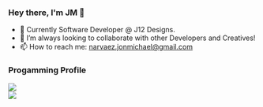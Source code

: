 ### Hey there, I'm JM 👋

- 🔭 Currently Software Developer @ J12 Designs.
- 🤔 I’m always looking to collaborate with other Developers and Creatives!
- 📫 How to reach me: narvaez.jonmichael@gmail.com

### Progamming Profile

<div> <a href="https://github.com/jmcancode/github-readme-stats">
  <img align="center" src="https://github-readme-stats.vercel.app/api?username=jmcancode&count_private=true&show_icons=true&theme=dracula&layout=compact&hide=stars,prs,issues,contribs"/>
 </a> </div>
 <div>
 <a href="https://github.com/anuraghazra/github-readme-stats">
  <img align="center" src="https://github-readme-stats.vercel.app/api/top-langs/?username=jmcancode&theme=dracula&private=true&hsow_icons=true&layout=compact&langs_count=3"/>
</a>
  </div>






